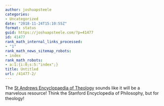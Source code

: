 ```yaml
---
author: joshuapsteele
categories:
- Uncategorized
date: "2018-11-24T15:10:55Z"
format: status
guid: https://joshuapsteele.com/?p=41477
id: 41477
rank_math_internal_links_processed:
- "1"
rank_math_news_sitemap_robots:
- index
rank_math_robots:
- a:1:{i:0;s:5:"index";}
title: Untitled
url: /41477-2/
---
```


The [St Andrews Encyclopaedia of Theology](http://saet.wp.st-andrews.ac.uk/) sounds like it will be a marvelous resource! Think the Stanford Encyclopedia of Philosophy, but for theology!